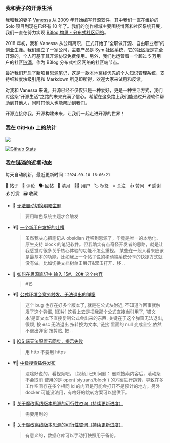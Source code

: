 ### 我和妻子的开源生活

我和我的妻子 [Vanessa](https://github.com/Vanessa219) 从 2009 年开始编写开源软件，其中我们一直在维护的 Solo 项目到现在已经有 10 年了。我们的创作领域主要围绕博客和社区系统开展，我们一直在努力实现 [B3log 构思 - 分布式社区网络](https://ld246.com/article/1546941897596)。

2018 年初，我和 Vanessa 从公司离职，正式开始了“全职做开源、自由职业者”的创业生涯。我们建立了一家公司，主要产品是 Sym 社区系统，它的[社区版](https://github.com/88250/symphony)是完全开源的，个人可基于其开源协议免费使用。另外，我们也运营着一个超过 5 万用户的社区[链滴](https://ld246.com)，作为 B3log 分布式社区网络的社区端节点。

最近我们开启了新项目[思源笔记](https://github.com/siyuan-note/siyuan)，这是一款本地离线优先的个人知识管理系统，支持细粒度块级引用和 Markdown 所见即所得，欢迎大家来试用和反馈。

对我和 Vanessa 来说，开源已经不仅仅只是一种爱好，更是一种生活方式，我们对这条“开源生活”之路的未来充满了信心。希望在这条路上我们能通过开源软件帮助到其他人，同时其他人也能帮助到我们。

开源连接你我，开源构建未来，让我们一起走进开源的世界！

### 我在 GitHub 上的统计

<a title="Hits" target="_blank" href="https://github.com/88250/88250"><img src="https://hits.b3log.org/88250/88250.svg"></a>

[![Github Stats](https://github-readme-stats.vercel.app/api?username=88250&theme=tokyonight&show_icons=true)](https://github.com/88250)

<!--events start -->

### 我在链滴的近期动态

每天自动刷新，最近更新时间：`2024-09-10 16:06:21`

📝 帖子 &nbsp; 💬 评论 &nbsp; 🗣 回帖 &nbsp; 🌙 清月 &nbsp; 👨‍💻 用户 &nbsp; 🏷️ 标签 &nbsp; ⭐️ 关注 &nbsp; 👍 赞同 &nbsp; 💗 感谢 &nbsp; 💰 打赏 &nbsp; 🗃 收藏

* 💬 [无法自动切换明暗主题](https://ld246.com/article/1725882161241/comment/1725894820931#comments)

  > 要用暗色系统主题才会触发
* 💗📝 [一个新用户友好的吐槽](https://ld246.com/article/1725693535381)

  > 虽然我决心把笔记从 obsidian 迁移到思源了，毕竟是唯一的本地化、原生支持 block 的笔记软件。但我确实有点奇怪开发者的思路，就是让我感觉对很多关乎核心体验的功能不怎么重视。 某些在一般人看来应该是最基本的功能，比如我上一个帖子说的移动端系统分享的快捷方式就没有做。比如切换文档树单击展开&amp;双击打开、移 ..
* 💬 [如何在思源笔记中 输入  15#、20# 这个内容](https://ld246.com/article/1725809780556/comment/1725809897102#comments)

  > \#15
* 💗📝 [公式环境会意外触发、无法退出的弹窗](https://ld246.com/article/1724073605184)

  > 这个 bug 也存在好多个版本了, 就是在公式块附近, 不知道咋回事就触发了这个弹窗, [图片] 这看上去是把我那个公式直接当引用了, '锚文本'是富文本下直接复制公式会出来的东西. 关键在于这个弹窗无法退出,很烦, 按 esc 无法退出 按转换为文本, '链接'里面的 null 变成全空,依然不退出弹窗 按剪贴, 把 ..
* 💬 [iOS 端无法配置云同步，提示失败](https://ld246.com/article/1725769213845/comment/1725769361491#comments)

  > 用 http 不要用 https
* 💗📝 [中级搜索插件发布](https://ld246.com/article/1725684198745)

  > 没啥好说的，看视频吧。 [视频] 已知问题： 删除搜索内容后，滚动条不会取消 使用的是 open('siyuan://block') 的方案进行跳转，导致在多工作空间存在多个相同 id 的内容是可能会打开不是预计的地方。另外 docker 可能没法用，有啥好的跳转方案可以提供下。
* 💬 [关于魔改离线版本思源的可行性咨询（持续更新进度）](https://ld246.com/article/1725369843595/comment/1725684410379#comments)

  > 需要用到的
* 💬 [关于魔改离线版本思源的可行性咨询（持续更新进度）](https://ld246.com/article/1725369843595/comment/1725684111370#comments)

  > 有意义的，数据仓库可以手动打快照用于备份。


<!--events end -->

